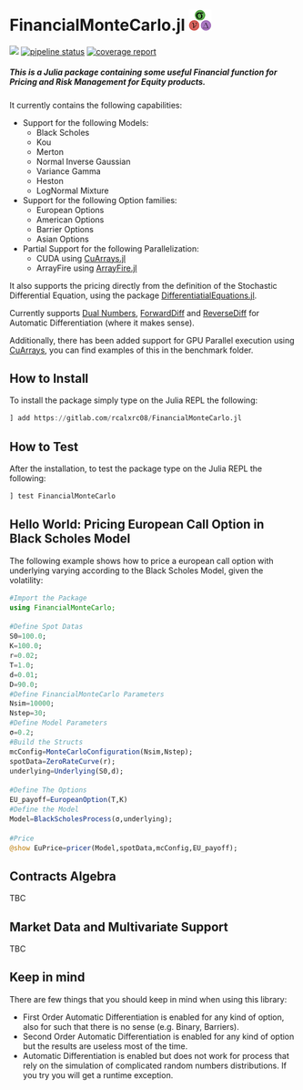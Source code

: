 # FinancialMonteCarlo.jl <img src="etc/logo.png" width="40">  

[![](https://img.shields.io/badge/docs-dev-blue.svg)](https://rcalxrc08.gitlab.io/FinancialMonteCarlo.jl/)
[![pipeline status](https://gitlab.com/rcalxrc08/FinancialMonteCarlo.jl/badges/master/pipeline.svg)](https://gitlab.com/rcalxrc08/FinancialMonteCarlo.jl/commits/master) [![coverage report](https://gitlab.com/rcalxrc08/FinancialMonteCarlo.jl/badges/master/coverage.svg)](https://gitlab.com/rcalxrc08/FinancialMonteCarlo.jl/commits/master)
##### This is a Julia package containing some useful Financial function for Pricing and Risk Management for Equity products.

It currently contains the following capabilities:

- Support for the following Models:
    - Black Scholes
    - Kou
    - Merton
    - Normal Inverse Gaussian
    - Variance Gamma
    - Heston
    - LogNormal Mixture
- Support for the following Option families:
    - European Options 
    - American Options
    - Barrier Options
    - Asian Options
- Partial Support for the following Parallelization:
    - CUDA using  [CuArrays.jl](https://github.com/JuliaGPU/CuArrays.jl)
    - ArrayFire using  [ArrayFire.jl](https://github.com/JuliaComputing/ArrayFire.jl)

It also supports the pricing directly from the definition of the Stochastic Differential Equation, using the package [DifferentiatialEquations.jl](https://github.com/JuliaDiffEq/DifferentialEquations.jl).

Currently supports [Dual Numbers](https://github.com/JuliaDiff/DualNumbers.jl), [ForwardDiff](https://github.com/JuliaDiff/ForwardDiff.jl) and [ReverseDiff](https://github.com/JuliaDiff/ReverseDiff.jl)
for Automatic Differentiation (where it makes sense).

Additionally, there has been added support for GPU Parallel execution using [CuArrays](https://github.com/JuliaGPU/CuArrays.jl), you can find examples of this in the benchmark folder.

## How to Install
To install the package simply type on the Julia REPL the following:
```julia
] add https://gitlab.com/rcalxrc08/FinancialMonteCarlo.jl
```
## How to Test
After the installation, to test the package type on the Julia REPL the following:
```julia
] test FinancialMonteCarlo
```
## Hello World: Pricing European Call Option in Black Scholes Model
The following example shows how to price a european call option with underlying varying according to the Black Scholes Model, given the volatility:
```julia
#Import the Package
using FinancialMonteCarlo;

#Define Spot Datas
S0=100.0;
K=100.0;
r=0.02;
T=1.0;
d=0.01;
D=90.0;
#Define FinancialMonteCarlo Parameters
Nsim=10000;
Nstep=30;
#Define Model Parameters
σ=0.2;
#Build the Structs
mcConfig=MonteCarloConfiguration(Nsim,Nstep);
spotData=ZeroRateCurve(r);
underlying=Underlying(S0,d);

#Define The Options
EU_payoff=EuropeanOption(T,K)
#Define the Model
Model=BlackScholesProcess(σ,underlying);

#Price
@show EuPrice=pricer(Model,spotData,mcConfig,EU_payoff);
```

## Contracts Algebra
TBC

## Market Data and Multivariate Support
TBC

## Keep in mind
There are few things that you should keep in mind when using this library:
- First Order Automatic Differentiation is enabled for any kind of option, also for such that there is no sense (e.g. Binary, Barriers).
- Second Order Automatic Differentiation is enabled for any kind of option but the results are useless most of the time.
- Automatic Differentiation is enabled but does not work for process that rely on the simulation of complicated random numbers distributions. If you try you will get a runtime exception.
